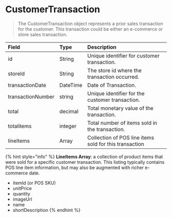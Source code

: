 # CustomerTransaction

> The CustomerTransaction object represents a prior sales transaction for the customer. This transaction could be either an e-commerce or store sales transaction.

| **Field** | **Type** | **Description** |
| :--- | :--- | :--- |
| id | String | Unique identifier for customer transaction. |
| storeId | String | The store id where the transaction occurred. |
| transactionDate | DateTime | Date of Transaction. |
| transactionNumber | string | Unique identifier for the customer transaction. |
| total | decimal | Total monetary value of the transaction. |
| totalitems | integer | Total number of items sold in the transaction. |
| lineItems | Array | Collection of POS line items sold for this transaction |

{% hint style="info" %}
**LineItems Array**: a collection of product items that were sold for a specific customer transaction. This listing typically contains POS line item information, but may also be augmented with richer e-commerce date.

* itemId \(or POS SKU\)
* unitPrice
* quantity
* imageUrl
* name
* shortDescription
{% endhint %}

